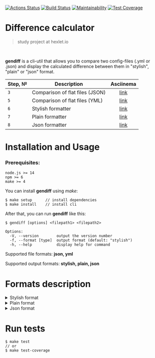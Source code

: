 [![Actions Status](https://github.com/vetneka/frontend-project-lvl2/workflows/hexlet-check/badge.svg)](https://github.com/vetneka/frontend-project-lvl2/actions/workflows/hexlet-check.yml)
[![Build Status](https://github.com/vetneka/frontend-project-lvl2/workflows/build/badge.svg)](https://github.com/vetneka/frontend-project-lvl2/actions/workflows/build.yml)
[![Maintainability](https://api.codeclimate.com/v1/badges/2aa3bdec005def0a5cf8/maintainability)](https://codeclimate.com/github/vetneka/frontend-project-lvl2/maintainability)
[![Test Coverage](https://api.codeclimate.com/v1/badges/2aa3bdec005def0a5cf8/test_coverage)](https://codeclimate.com/github/vetneka/frontend-project-lvl2/test_coverage)

# Difference calculator 
> study project at hexlet.io

<br>

**gendiff** is a cli-util that allows you to compare two config-files (.yml or .json) and display the calculated difference between them in "stylish", "plain" or "json" format. 
<br>

| Step, № | Description                      | Asciinema                               |
|---------| ---------------------------------|:---------------------------------------:|
| `3`     | Comparison of flat files (JSON)  | [link](https://asciinema.org/a/388166)  |
| `5`     | Comparison of flat files (YML)   | [link](https://asciinema.org/a/388393)  |
| `6`     | Stylish formatter                | [link](https://asciinema.org/a/389284)  |
| `7`     | Plain formatter                  | [link](https://asciinema.org/a/389699)  |
| `8`     | Json formatter                   | [link](https://asciinema.org/a/389842)  |

# Installation and Usage
### Prerequisites:
```
node.js >= 14
npm >= 6
make >= 4
```

You can install **gendiff** using *make*:
```
$ make setup      // install dependencies
$ make install    // install cli
```
After that, you can run **gendiff** like this:
```
$ gendiff [options] <filepath1> <filepath2>

Options:
  -V, --version        output the version number
  -f, --format [type]  output format (default: "stylish")
  -h, --help           display help for command
```
Supported file formats: **json, yml**

Supported output formats: **stylish, plain, json**

# Formats description
<details>
  <summary>Stylish format</summary>

  ```
  {
    common: {
        + follow: false
          setting1: Value 1
        - setting2: 200
        - setting3: true
        + setting3: null
        + setting4: blah blah
        + setting5: {
              key5: value5
          }
          setting6: {
              doge: {
                - wow: 
                + wow: so much
              }
              key: value
            + ops: vops
          }
      }
  }
  ```
</details>

<details>
  <summary>Plain format</summary>

  ```
  Property 'common.follow' was added with value: false
  Property 'common.setting2' was removed
  Property 'common.setting3' was updated. From true to null
  Property 'common.setting4' was added with value: 'blah blah'
  Property 'common.setting5' was added with value: [complex value]
  Property 'common.setting6.doge.wow' was updated. From '' to 'so much'
  ```
</details>

<details>
  <summary>Json format</summary>

  ```json
  [{"key":"common","type":"nested","children":[{"key":"follow","type":"added","prevValue":false},{"key":"setting1","type":"unchanged","prevValue":"Value 1"},{"key":"setting2","type":"removed","prevValue":200},{"key":"setting3","type":"changed","prevValue":true,"nextValue":null},{"key":"setting4","type":"added","prevValue":"blah blah"},{"key":"setting5","type":"added","prevValue":{"key5":"value5"}},{"key":"setting6","type":"nested","children":[{"key":"doge","type":"nested","children":[{"key":"wow","type":"changed","prevValue":"","nextValue":"so much"}]},{"key":"key","type":"unchanged","prevValue":"value"},{"key":"ops","type":"added","prevValue":"vops"}]}]}]
  ```
</details>

# Run tests
```
$ make test
// or
$ make test-coverage
```